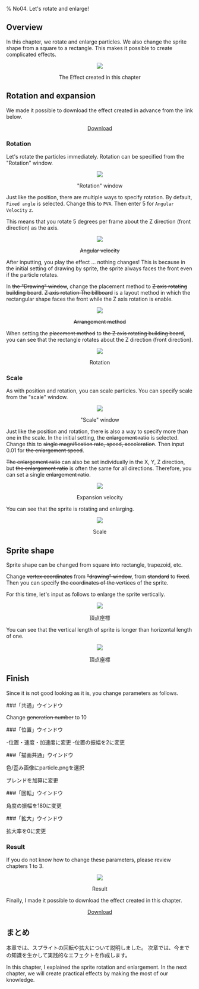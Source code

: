 ﻿% No04. Let's rotate and enlarge!

<div class="main">

## Overview
In this chapter, we rotate and enlarge particles.
We also change the sprite shape from a square to a rectangle.
This makes it possible to create complicated effects.

<div align="center">
<img src="../../img/Tutorial/04_completed.gif">
<p>The Effect created in this chapter</p>
</div>

## Rotation and expansion

We made it possible to download the effect created in advance from the link below.

<div align="center">
<a href = "../../Sample/04_01_Sample.zip">Download</a>
</div>

### Rotation

Let's rotate the particles immediately.
Rotation can be specified from the "Rotation" window.

<div align="center">
<img src="../../img/Tutorial/04_rotation_en.png">
<p>"Rotation" window</p>
</div>

Just like the position, there are multiple ways to specify rotation.
By default, ```Fixed angle``` is selected.
Change this to ```PVA```.
Then enter 5 for ```Angular Velocity``` z.

This means that you rotate 5 degrees per frame about the Z direction (front direction) as the axis.


<div align="center">
<img src="../../img/Tutorial/04_ratation_pva_en.png">
<p><s>Angular velocity</s></p>
</div>


After inputting, you play the effect ... nothing changes!
This is because in the initial setting of drawing by sprite, the sprite always faces the front even if the particle rotates.

In <s>the "Drawing" window</s>, change the placement method to <s>Z axis rotating building board</s>.
<s>Z axis rotation The billboard</s> is a layout method in which the rectangular shape faces the front while the Z axis rotation is enable.

<div align="center">
<img src="../../img/Tutorial/04_conf_en.png">
<p><s>Arrangement method</s></p>
</div>

When setting the <s>placement method</s> to <s>the Z axis rotating building board</s>, you can see that the rectangle rotates about the Z direction (front direction).

<div align="center">
<img src="../../img/Tutorial/04_rotate.gif">
<p>Rotation</p>
</div>


### Scale

As with position and rotation, you can scale particles.
You can specify scale from the "scale" window.

<div align="center">
<img src="../../img/Tutorial/04_scale_en.png">
<p>"Scale" window</p>
</div>

Just like the position and rotation, there is also a way to specify more than one in the scale.
In the initial setting, the <s>enlargement ratio</s> is selected.
Change this to <s>single magnification rate, speed, acceleration</s>.
Then input 0.01 for <s>the enlargement speed</s>.

<s>The enlargement ratio</s> can also be set individually in the X, Y, Z direction, but <s>the enlargement ratio</s> is often the same for all directions.
Therefore, you can set a single <s>enlargement ratio</s>.

<div align="center">
<img src="../../img/Tutorial/04_scale_pva_en.png">
<p>Expansion velocity</p>
</div>

You can see that the sprite is rotating and enlarging.

<div align="center">
<img src="../../img/Tutorial/04_scale.gif">
<p>Scale</p>
</div>

## Sprite shape

Sprite shape can be changed from square into rectangle, trapezoid, etc.

Change <s>vertex coordinates</s> from <s>"drawing" window</s>, from <s>standard</s> to <s>fixed</s>.
Then you can specify <s>the coordinates of the vertices</s> of the sprite.

For this time, let's input as follows to enlarge the sprite vertically.

<div align="center">
<img src="../../img/Tutorial/04_v_en.png">
<p>頂点座標</p>
</div>

You can see that the vertical length of sprite is longer than horizontal length of one.

<div align="center">
<img src="../../img/Tutorial/04_shape.gif">
<p>頂点座標</p>
</div>

## Finish

Since it is not good looking as it is, you change parameters as follows.

###「共通」ウインドウ

Change <s>generation number</s> to 10

###「位置」ウインドウ

-位置・速度・加速度に変更
-位置の振幅を2に変更

###「描画共通」ウインドウ

色/歪み画像にparticle.pngを選択

ブレンドを加算に変更

###「回転」ウインドウ

角度の振幅を180に変更

###「拡大」ウインドウ

拡大率を0に変更

### Result

If you do not know how to change these parameters, please review chapters 1 to 3.

<div align="center">
<img src="../../img/Tutorial/04_completed.gif">
<p>Result</p>
</div>

Finally, I made it possible to download the effect created in this chapter.

<div align="center">
<a href = "../../Sample/04_02_Sample.zip">Download</a>
</div>

## まとめ

本章では、スプライトの回転や拡大について説明しました。
次章では、今までの知識を生かして実践的なエフェクトを作成します。

In this chapter, I explained the sprite rotation and enlargement.
In the next chapter, we will create practical effects by making the most of our knowledge.
</div>
